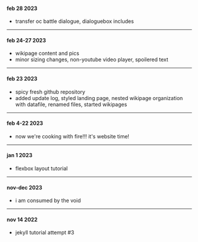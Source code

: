
#### feb 28 2023

- transfer oc battle dialogue, dialoguebox includes

---

#### feb 24-27 2023

- wikipage content and pics
- minor sizing changes, non-youtube video player, spoilered text

---

#### feb 23 2023

- spicy fresh github repository
- added update log, styled landing page, nested wikipage organization with datafile, renamed files, started wikipages

---

#### feb 4-22 2023

- now we're cooking with fire!!! it's website time!

---

#### jan 1 2023

- flexbox layout tutorial

---

#### nov-dec 2023

- i am consumed by the void

---

#### nov 14 2022

- jekyll tutorial attempt #3
